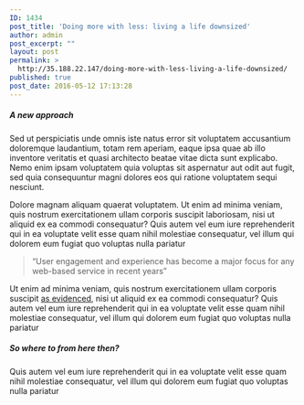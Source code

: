 ```yaml
---
ID: 1434
post_title: 'Doing more with less: living a life downsized'
author: admin
post_excerpt: ""
layout: post
permalink: >
  http://35.188.22.147/doing-more-with-less-living-a-life-downsized/
published: true
post_date: 2016-05-12 17:13:28
---
```

<h5>A new approach</h5>
Sed ut perspiciatis unde omnis iste natus error sit voluptatem accusantium doloremque laudantium, totam rem aperiam, eaque ipsa quae ab illo inventore veritatis et quasi architecto beatae vitae dicta sunt explicabo. Nemo enim ipsam voluptatem quia voluptas sit aspernatur aut odit aut fugit, sed quia consequuntur magni dolores eos qui ratione voluptatem sequi nesciunt.

Dolore magnam aliquam quaerat voluptatem. Ut enim ad minima veniam, quis nostrum exercitationem ullam corporis suscipit laboriosam, nisi ut aliquid ex ea commodi consequatur? Quis autem vel eum iure reprehenderit qui in ea voluptate velit esse quam nihil molestiae consequatur, vel illum qui dolorem eum fugiat quo voluptas nulla pariatur
<blockquote>“User engagement and experience has become a major focus for any web-based service in recent years”</blockquote>
Ut enim ad minima veniam, quis nostrum exercitationem ullam corporis suscipit <a href="#">as evidenced</a>, nisi ut aliquid ex ea commodi consequatur? Quis autem vel eum iure reprehenderit qui in ea voluptate velit esse quam nihil molestiae consequatur, vel illum qui dolorem eum fugiat quo voluptas nulla pariatur
<h5>So where to from here then?</h5>
Quis autem vel eum iure reprehenderit qui in ea voluptate velit esse quam nihil molestiae consequatur, vel illum qui dolorem eum fugiat quo voluptas nulla pariatur
